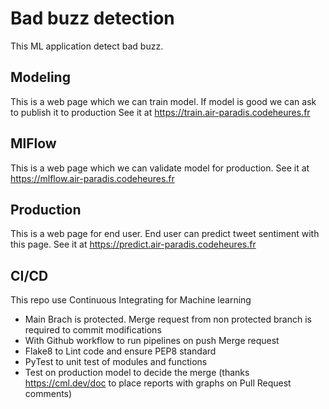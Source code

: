 # Bad buzz detection

This ML application detect bad buzz.

## Modeling 
This is a web page which we can train model. If model is good we can ask to publish it to production
See it at https://train.air-paradis.codeheures.fr

## MlFlow 
This is a web page which we can validate model for production.
See it at https://mlflow.air-paradis.codeheures.fr

## Production 
This is a web page for end user. End user can predict tweet sentiment with this page.
See it at https://predict.air-paradis.codeheures.fr

## CI/CD
This repo use Continuous Integrating for Machine learning
- Main Brach is protected. Merge request from non protected branch is required to commit modifications
- With Github workflow to run pipelines on push Merge request 
- Flake8 to Lint code and ensure PEP8 standard
- PyTest to unit test of modules and functions
- Test on production model to decide the merge (thanks https://cml.dev/doc to place reports with graphs on Pull Request comments)
